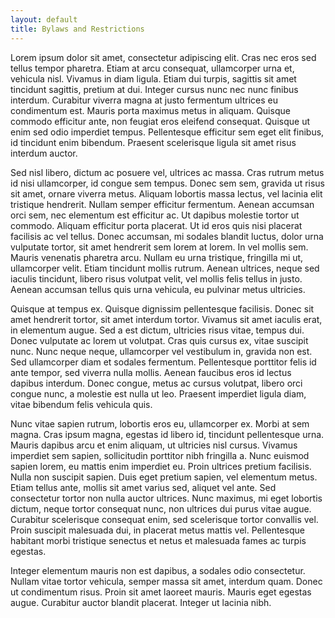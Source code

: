 ```yaml
---
layout: default
title: Bylaws and Restrictions
---
```


Lorem ipsum dolor sit amet, consectetur adipiscing elit. Cras nec eros sed tellus tempor pharetra. Etiam at arcu consequat, ullamcorper urna et, vehicula nisl. Vivamus in diam ligula. Etiam dui turpis, sagittis sit amet tincidunt sagittis, pretium at dui. Integer cursus nunc nec nunc finibus interdum. Curabitur viverra magna at justo fermentum ultrices eu condimentum est. Mauris porta maximus metus in aliquam. Quisque commodo efficitur ante, non feugiat eros eleifend consequat. Quisque ut enim sed odio imperdiet tempus. Pellentesque efficitur sem eget elit finibus, id tincidunt enim bibendum. Praesent scelerisque ligula sit amet risus interdum auctor.

Sed nisl libero, dictum ac posuere vel, ultrices ac massa. Cras rutrum metus id nisi ullamcorper, id congue sem tempus. Donec sem sem, gravida ut risus sit amet, ornare viverra metus. Aliquam lobortis massa lectus, vel lacinia elit tristique hendrerit. Nullam semper efficitur fermentum. Aenean accumsan orci sem, nec elementum est efficitur ac. Ut dapibus molestie tortor ut commodo. Aliquam efficitur porta placerat. Ut id eros quis nisi placerat facilisis ac vel tellus. Donec accumsan, mi sodales blandit luctus, dolor urna vulputate tortor, sit amet hendrerit sem lorem at lorem. In vel mollis sem. Mauris venenatis pharetra arcu. Nullam eu urna tristique, fringilla mi ut, ullamcorper velit. Etiam tincidunt mollis rutrum. Aenean ultrices, neque sed iaculis tincidunt, libero risus volutpat velit, vel mollis felis tellus in justo. Aenean accumsan tellus quis urna vehicula, eu pulvinar metus ultricies.

Quisque at tempus ex. Quisque dignissim pellentesque facilisis. Donec sit amet hendrerit tortor, sit amet interdum tortor. Vivamus sit amet iaculis erat, in elementum augue. Sed a est dictum, ultricies risus vitae, tempus dui. Donec vulputate ac lorem ut volutpat. Cras quis cursus ex, vitae suscipit nunc. Nunc neque neque, ullamcorper vel vestibulum in, gravida non est. Sed ullamcorper diam et sodales fermentum. Pellentesque porttitor felis id ante tempor, sed viverra nulla mollis. Aenean faucibus eros id lectus dapibus interdum. Donec congue, metus ac cursus volutpat, libero orci congue nunc, a molestie est nulla ut leo. Praesent imperdiet ligula diam, vitae bibendum felis vehicula quis.

Nunc vitae sapien rutrum, lobortis eros eu, ullamcorper ex. Morbi at sem magna. Cras ipsum magna, egestas id libero id, tincidunt pellentesque urna. Mauris dapibus arcu et enim aliquam, ut ultricies nisl cursus. Vivamus imperdiet sem sapien, sollicitudin porttitor nibh fringilla a. Nunc euismod sapien lorem, eu mattis enim imperdiet eu. Proin ultrices pretium facilisis. Nulla non suscipit sapien. Duis eget pretium sapien, vel elementum metus. Etiam tellus ante, mollis sit amet varius sed, aliquet vel ante. Sed consectetur tortor non nulla auctor ultrices. Nunc maximus, mi eget lobortis dictum, neque tortor consequat nunc, non ultrices dui purus vitae augue. Curabitur scelerisque consequat enim, sed scelerisque tortor convallis vel. Proin suscipit malesuada dui, in placerat metus mattis vel. Pellentesque habitant morbi tristique senectus et netus et malesuada fames ac turpis egestas.

Integer elementum mauris non est dapibus, a sodales odio consectetur. Nullam vitae tortor vehicula, semper massa sit amet, interdum quam. Donec ut condimentum risus. Proin sit amet laoreet mauris. Mauris eget egestas augue. Curabitur auctor blandit placerat. Integer ut lacinia nibh.
